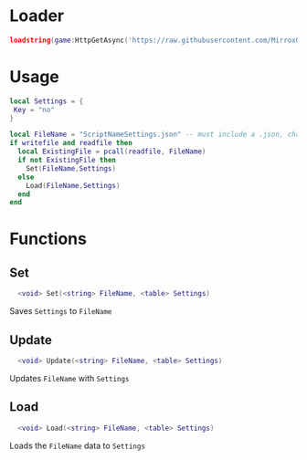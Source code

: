 # Loader

```lua
loadstring(game:HttpGetAsync('https://raw.githubusercontent.com/MirroxGame/scripts/main/settings.lua'))()
```

# Usage

```lua
local Settings = {
 Key = "no"
}

local FileName = "ScriptNameSettings.json" -- must include a .json, change the 'ScriptNameSettings' to what you want
if writefile and readfile then
  local ExistingFile = pcall(readfile, FileName)
  if not ExistingFile then
    Set(FileName,Settings)
  else
    Load(FileName,Settings)
  end
end
```

# Functions

## Set

```lua
  <void> Set(<string> FileName, <table> Settings)
```

Saves `Settings` to `FileName`

## Update

```lua
  <void> Update(<string> FileName, <table> Settings)
```

Updates `FileName` with `Settings`

## Load

```lua
  <void> Load(<string> FileName, <table> Settings)
```

Loads the `FileName` data to `Settings`
